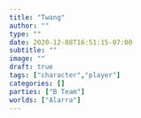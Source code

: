 ```yaml
---
title: "Twang"
author: ""
type: ""
date: 2020-12-08T16:51:15-07:00
subtitle: ""
image: ""
draft: true
tags: ["character","player"]
categories: []
parties: ["B Team"]
worlds: ["Alarra"]
---
```

